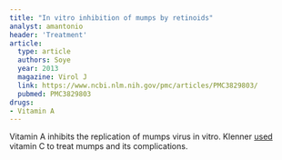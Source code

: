 ```yaml
---
title: "In vitro inhibition of mumps by retinoids"
analyst: amantonio
header: 'Treatment'
article:
  type: article
  authors: Soye
  year: 2013
  magazine: Virol J
  link: https://www.ncbi.nlm.nih.gov/pmc/articles/PMC3829803/
  pubmed: PMC3829803
drugs:
- Vitamin A
---
```


Vitamin A inhibits the replication of mumps virus in vitro.
Klenner [used](https://www.seanet.com/~alexs/ascorbate/194x/klenner-fr-southern_med_surg-1949-v111-n7-p209.htm) vitamin C to treat mumps and its complications.
